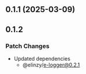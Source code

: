 ## 0.1.1 (2025-03-09)

## 0.1.2

### Patch Changes

- Updated dependencies
    - @elinzy/e-logger@0.2.1
